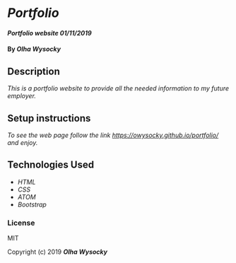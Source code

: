# _Portfolio_

#### _Portfolio website 01/11/2019_

#### By _**Olha Wysocky**_

## Description

_This is a portfolio website to provide all the needed information to my future employer._

## Setup instructions

_To see the web page follow the link https://owysocky.github.io/portfolio/ and enjoy._


## Technologies Used

* _HTML_
* _CSS_
* _ATOM_
* _Bootstrap_

### License
MIT

Copyright (c) 2019 **_Olha Wysocky_**
